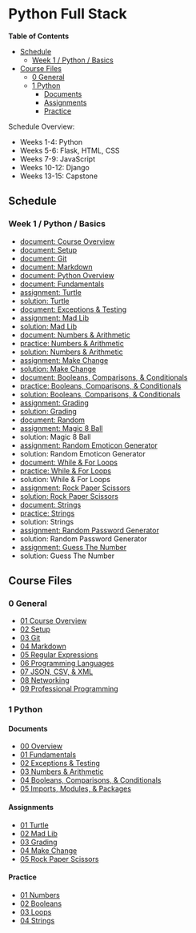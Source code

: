 # Python Full Stack


**Table of Contents**
- [Schedule](#schedule)
  - [Week 1 / Python / Basics](#week-1--python--basics)
- [Course Files](#course-files)
  - [0 General](#0-general)
  - [1 Python](#1-python)
    - [Documents](#documents)
    - [Assignments](#assignments)
    - [Practice](#practice)



Schedule Overview:
- Weeks 1-4: Python
- Weeks 5-6: Flask, HTML, CSS
- Weeks 7-9: JavaScript
- Weeks 10-12: Django
- Weeks 13-15: Capstone


## Schedule

### Week 1 / Python / Basics
- [document:   Course Overview](0%20General/01%20Course%20Overview.md)
- [document:   Setup](0%20General/02%20Setup.md)
- [document:   Git](0%20General/03%20Git.md)
- [document:   Markdown](0%20General/04%20Markdown.md)
- [document:   Python Overview](1%20Python/docs/00%20Python%20Overview.md)
- [document:   Fundamentals](1%20Python/docs/01%20Fundamentals.md)
- [assignment: Turtle](1%20Python/labs/01%20Turtle.md)
- [solution:   Turtle](Code/Matthew/lab01_turtle.py)
- [document:   Exceptions & Testing](1%20Python/docs/02%20Exceptions%20&%20Testing.md)
- [assignment: Mad Lib](1%20Python/labs/02%20Mad%20Lib.md)
- [solution:   Mad Lib](Code/Matthew/lab02_mad_lib.py)
- [document:   Numbers & Arithmetic](1%20Python/docs/03%20Numbers%20&%20Arithmetic.md)
- [practice:   Numbers & Arithmetic](1%20Python/practice/01_numbers.py)
- [solution:   Numbers & Arithmetic](Code/Matthew/01_numbers.py)
- [assignment: Make Change](1%20Python/labs/02%20Make%20Change.md)
- [solution:   Make Change](Code/Matthew/lab04_make_change.py)
- [document:   Booleans, Comparisons, & Conditionals](1%20Python/docs/04%20Booleans,%20Comparisons,%20&%20Conditionals.md)
- [practice:   Booleans, Comparisons, & Conditionals](1%20Python/practice/02_booleans.py)
- [solution:   Booleans, Comparisons, & Conditionals](Code/Matthew/02_booleans.py)
- [assignment: Grading](1%20Python/labs/03%20Grading.md)
- [solution:   Grading](Code/Matthew/lab03_grading.py)
- [document:   Random](1%20Python/docs/06%20Random.md)
- [assignment: Magic 8 Ball](1%20Python/labs/Magic%208%20Ball.md)
- solution:   Magic 8 Ball
- [assignment: Random Emoticon Generator](1%20Python/labs/Random%20Emoticon%20Generator.md)
- solution:   Random Emoticon Generator
- [document:   While & For Loops](1%20Python/docs/07%20While%20&%20For%20Loops.md)
- [practice:   While & For Loops](1%20Python/practice/loops.py)
- solution:   While & For Loops
- [assignment: Rock Paper Scissors](1%20Python/labs/05%20Rock%20Paper%20Scissors.md)
- [solution:   Rock Paper Scissors](Code/Matthew/lab05_rock_paper_scissors.py)
- [document:   Strings](1%20Python/docs/08%20Strings.md)
- [practice:   Strings](1%20Python/practice/strings.py)
- solution:   Strings
- [assignment: Random Password Generator](1%20Python/labs/06%20Random%20Password%20Generator.md)
- solution:   Random Password Generator
- [assignment: Guess The Number](1%20Python/labs/07%20Guess%20The%20Number.md)
- solution:   Guess The Number

<!--
demo - while and for loops
demo - random
mob program
  magic 8 ball
  random emoticon generator
demo - strings
practice - strings
afternoon
  random password generator
  guess the number
-->



## Course Files

### 0 General

- [01 Course Overview](0%20General/01%20Course%20Overview.md)
- [02 Setup](0%20General/02%20Setup.md)
- [03 Git](0%20General/03%20Git.md)
- [04 Markdown](0%20General/04%20Markdown.md)
- [05 Regular Expressions](0%20General/05%20Regular%20Expressions.md)
- [06 Programming Languages](0%20General/06%20Programming%20Languages.md)
- [07 JSON, CSV, & XML](0%20General/07%20JSON,%20CSV,%20&%20XML.md)
- [08 Networking](0%20General/08%20Networking.md)
- [09 Professional Programming](0%20General/09%20Professional%20Programming.md)

### 1 Python

#### Documents

- [00 Overview](1%20Python/docs/00%20Python%20Overview.md)
- [01 Fundamentals](1%20Python/docs/01%20Fundamentals.md)
- [02 Exceptions & Testing](1%20Python/docs/02%20Exceptions%20&%20Testing.md)
- [03 Numbers & Arithmetic](1%20Python/docs/03%20Numbers%20&%20Arithmetic.md)
- [04 Booleans, Comparisons, & Conditionals](1%20Python/docs/04%20Booleans,%20Comparisons,%20&%20Conditionals.md)
- [05 Imports, Modules, & Packages](1%20Python/docs/05%20Imports,%20Modules,%20&%20Packages.md)


#### Assignments

- [01 Turtle](1%20Python/labs/01%20Turtle.md)
- [02 Mad Lib](1%20Python/labs/02%20Mad%20Lib.md)
- [03 Grading](1%20Python/labs/03%20Grading.md)
- [04 Make Change](1%20Python/labs/04%20Make%20Change.md)
- [05 Rock Paper Scissors](Code/Matthew/lab05_rock_paper_scissors.py)

#### Practice

- [01 Numbers](1%20Python/practice/01_numbers.py)
- [02 Booleans](1%20Python/practice/02_booleans.py)
- [03 Loops](1%20Python/practice/03_loops.py)
- [04 Strings](1%20Python/practice/04_strings.py)